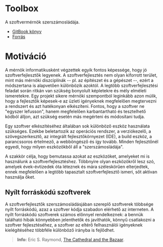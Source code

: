 # Toolbox

A szoftvermérnök szerszámosládája.

* [GitBook könyv](https://www.gitbook.com/book/ftsrg/toolbox)
* [Forrás](https://github.com/FTSRG/toolbox)

# Motiváció

A mérnök informatikusként végzettek egyik fontos képessége, hogy jó szoftverfejlesztők legyenek. A szoftverfejlesztés nem olyan kiforrott terület, mint más mérnöki diszciplínák -- pl. az építészet és a gépészet --, ezért a módszertana is alapvetően különbözik azoktól. A legtöbb szoftverfejlesztési feladat során ritkán van szükség bonyolult képletekre és mély elméleti ismeretekre. Egy projekt sikere mérnöki szempontból leginkább azon múlik, hogy a fejlesztők képesek-e az üzleti igényeknek megfelelően megtervezni a rendszert és azt hatékonyan elkészíteni. Fontos, hogy a szoftver ne "egyszer lefusson", hanem megfelelően karbantartható és tesztelhető kódból álljon, azt szükség esetén más megérteni és módosítani tudja.

Egy szoftver elkészítéséhez általában sok különböző eszköz használata szükséges. Ezekbe beletartozik az operációs rendszer, a verziókezelő, a szövegszerkesztő, az integrált fejlesztőkörnyezet \(IDE\), a build eszköz, a parancssoros értelmező, a webböngésző és így tovább. Minden fejlesztőnél egyedi, hogy milyen eszközökből áll a "szerszámosládája".

A szakkör célja, hogy bemutassa azokat az eszközöket, amelyeket mi is használunk a szoftverfejlesztéshez. Többnyire olyan eszközökről lesz szó, amelyek évek-évtizedek óta léteznek és mára széleskörűen elterjedtek, ennek megfelelően a legtöbb tapasztalt szoftverfejlesztő ismeri, sőt aktívan használja őket.

## Nyílt forráskódú szoftverek

A szoftverfejlesztők szerszámosládásjában szereplő szoftverek többsége nyílt forráskódú, azaz a szoftver kódja szabadon elérhető az interneten. A nyílt forráskódú szoftverek számos előnnyel rendelkeznek: a bennük található hibák könnyebben jelenthetők és javíthatók, könnyű csatlakozni a szoftver fejlesztéséhez, a szoftver az eltérő felhasználói igényeknek kielégítéséhez többféle különböző irányba is fejlődhet.

> **Info:** Eric S. Raymond, [The Cathedral and the Bazaar](http://www.catb.org/esr/writings/cathedral-bazaar/cathedral-bazaar/index.html).

